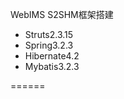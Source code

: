 WebIMS S2SHM框架搭建
<ul>
	<li>Struts2.3.15</li>
	<li>Spring3.2.3</li>
	<li>Hibernate4.2</li>
	<li>Mybatis3.2.3</li>
</ul>
======

